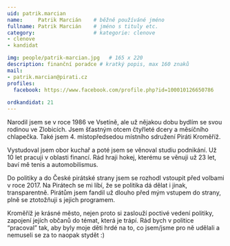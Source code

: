 ```yaml
---
uid: patrik.marcian
name:     Patrik Marcián  	# běžně používáné jméno
fullname: Patrik Marcián  	# jméno s tituly etc.
category:                   # kategorie: clenove
- clenove
- kandidat

img: people/patrik-marcian.jpg   # 165 x 220
description: finanční poradce # kratký popis, max 160 znaků
mail:
- patrik.marcian@pirati.cz
profiles:
  facebook: https://www.facebook.com/profile.php?id=100010126650786
  
ordkandidat: 21
---
```


Narodil jsem se v roce 1986 ve Vsetíně, ale už nějakou dobu bydlím se svou rodinou ve Zlobicích. Jsem šťastným otcem čtyřleté dcery a měsíčního chlapečka. Také jsem 4. místopředsedou místního sdružení Piráti Kroměříž.

Vystudoval jsem obor kuchař a poté jsem se věnoval studiu podnikání. Už 10 let pracuji v oblasti financí. Rád hraji hokej, kterému se věnuji už 23 let, baví mě tenis a automobilismus.

Do politiky a do České pirátské strany  jsem se rozhodl vstoupit před volbami v roce 2017. Na Pirátech se mi líbí, že se politika dá dělat i jinak, transparentně. Pirátům jsem fandil už dlouho před mým vstupem do strany, plně se ztotožňuji s jejich programem.

Kroměříž je krásné město, nejen proto si zaslouží poctivé vedení politiky, zapojení jejích občanů do témat, která je trápí. Rád bych v politice “pracoval” tak, aby byly moje děti hrdé na to, co jsem/jsme pro ně udělali a nemuseli se za to naopak stydět :)

